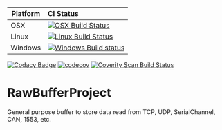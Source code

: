 Platform | CI Status
---------|:---------
OSX      | [![OSX Build Status](http://badges.herokuapp.com/travis/sakcakoca/RawBufferProject?env=BADGE=OSX&label=build&branch=master)](https://travis-ci.org/sakcakoca/RawBufferProject)
Linux    | [![Linux Build Status](http://badges.herokuapp.com/travis/sakcakoca/RawBufferProject?env=BADGE=Ubuntu_18.04&label=build&branch=master)](https://travis-ci.org/sakcakoca/RawBufferProject)
Windows  | [![Windows Build status](https://ci.appveyor.com/api/projects/status/github/sakcakoca/RawBufferProject?branch=master&svg=true)](https://ci.appveyor.com/project/sakcakoca/rawbufferproject)


[![Codacy Badge](https://app.codacy.com/project/badge/Grade/832fd9eab7d644e9bc3e80ed8408631f)](https://www.codacy.com/gh/sakcakoca/RawBufferProject/dashboard?utm_source=github.com&amp;utm_medium=referral&amp;utm_content=sakcakoca/RawBufferProject&amp;utm_campaign=Badge_Grade)
[![codecov](https://codecov.io/gh/sakcakoca/RawBufferProject/branch/master/graph/badge.svg?token=X4W14HNP37)](https://codecov.io/gh/sakcakoca/RawBufferProject)
<a href="https://scan.coverity.com/projects/sakcakoca-rawbufferproject">
  <img alt="Coverity Scan Build Status"
       src="https://scan.coverity.com/projects/23025/badge.svg"/>
</a>

# RawBufferProject
General purpose buffer to store data read from TCP, UDP, SerialChannel, CAN, 1553, etc.
